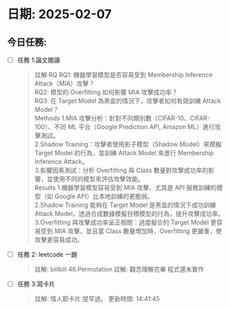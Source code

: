 # 日期: 2025-02-07
## 今日任務:
- [ ] 任務 1:論文閱讀
  > 註解:RQ
RQ1: 機器學習模型是否容易受到 Membership Inference Attack（MIA）攻擊？<br>
RQ2: 模型的 Overfitting 如何影響 MIA 攻擊成功率？<br>
RQ3: 在 Target Model 為黑盒的情況下，攻擊者如何有效訓練 Attack Model？<br>
  > Methods
1.MIA 攻擊分析：針對不同類別數（CIFAR-10、CIFAR-100）、不同 ML 平台（Google Prediction API, Amazon ML）進行攻擊測試。<br>
2.Shadow Training：攻擊者使用影子模型（Shadow Model）來模擬 Target Model 的行為，並訓練 Attack Model 來進行 Membership Inference Attack。<br>
3.影響因素測試：分析 Overfitting 與 Class 數量對攻擊成功率的影響，並使用不同的模型來評估攻擊效能。<br>
  > Results
1.機器學習模型容易受到 MIA 攻擊，尤其是 API 服務訓練的模型（如 Google API）比本地訓練的更脆弱。<br>
2.Shadow Training 能夠在 Target Model 是黑盒的情況下成功訓練 Attack Model，透過合成數據模擬目標模型的行為，提升攻擊成功率。<br>
3.Overfitting 與攻擊成功率呈正相關：過度擬合的 Target Model 更容易受到 MIA 攻擊，並且當 Class 數量增加時，Overfitting 更嚴重，使攻擊更容易成功。<br>
- [ ] 任務 2: leetcode 一題
  > 註解: bilibili 46.Permutation
  > 註解: 觀念理解完畢 程式還未實作
- [ ] 任務 3:寫卡片
  > 註解: 情人節卡片 提早過。
更新時間: 14:41:45
